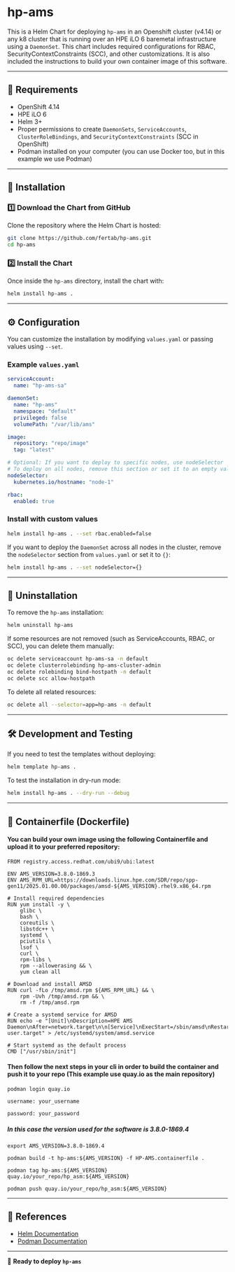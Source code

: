 # hp-ams

This is a Helm Chart for deploying `hp-ams` in an Openshift cluster (v4.14) or any k8 cluster that is running over an HPE iLO 6 baremetal infrastructure using a `DaemonSet`. This chart includes required configurations for RBAC, SecurityContextConstraints (SCC), and other customizations.
It is also included the instructions to build your own container image of this software.

---
## 📌 Requirements

- OpenShift 4.14
- HPE iLO 6
- Helm 3+
- Proper permissions to create `DaemonSets`, `ServiceAccounts`, `ClusterRoleBindings`, and `SecurityContextConstraints` (SCC in OpenShift)
- Podman installed on your computer (you can use Docker too, but in this example we use Podman)
---

## 🚀 Installation

### **1️⃣ Download the Chart from GitHub**
Clone the repository where the Helm Chart is hosted:
```sh
git clone https://github.com/fertab/hp-ams.git
cd hp-ams
```

### **2️⃣ Install the Chart**
Once inside the `hp-ams` directory, install the chart with:
```sh
helm install hp-ams .
```

---

## ⚙️ Configuration
You can customize the installation by modifying `values.yaml` or passing values using `--set`.

### **Example `values.yaml`**
```yaml
serviceAccount:
  name: "hp-ams-sa"

daemonSet:
  name: "hp-ams"
  namespace: "default"
  privileged: false
  volumePath: "/var/lib/ams"

image:
  repository: "repo/image"
  tag: "latest"

# Optional: If you want to deploy to specific nodes, use nodeSelector
# To deploy on all nodes, remove this section or set it to an empty value
nodeSelector:
  kubernetes.io/hostname: "node-1"

rbac:
  enabled: true
```

### **Install with custom values**
```sh
helm install hp-ams . --set rbac.enabled=false
```

If you want to deploy the `DaemonSet` across all nodes in the cluster, remove the `nodeSelector` section from `values.yaml` or set it to `{}`:
```sh
helm install hp-ams . --set nodeSelector={}
```

---

## 🛑 Uninstallation
To remove the `hp-ams` installation:
```sh
helm uninstall hp-ams
```
If some resources are not removed (such as ServiceAccounts, RBAC, or SCC), you can delete them manually:
```sh
oc delete serviceaccount hp-ams-sa -n default
oc delete clusterrolebinding hp-ams-cluster-admin
oc delete rolebinding bind-hostpath -n default
oc delete scc allow-hostpath
```

To delete all related resources:
```sh
oc delete all --selector=app=hp-ams -n default
```

---

## 🛠 Development and Testing
If you need to test the templates without deploying:
```sh
helm template hp-ams .
```
To test the installation in dry-run mode:
```sh
helm install hp-ams . --dry-run --debug
```

---
## 🐳 Containerfile (Dockerfile)

#### You can build your own image using the following Containerfile and upload it to your preferred repository:

```
FROM registry.access.redhat.com/ubi9/ubi:latest

ENV AMS_VERSION=3.8.0-1869.3
ENV AMS_RPM_URL=https://downloads.linux.hpe.com/SDR/repo/spp-gen11/2025.01.00.00/packages/amsd-${AMS_VERSION}.rhel9.x86_64.rpm

# Install required dependencies
RUN yum install -y \
    glibc \
    bash \
    coreutils \
    libstdc++ \
    systemd \
    pciutils \
    lsof \
    curl \
    rpm-libs \
    rpm --allowerasing && \
    yum clean all

# Download and install AMSD
RUN curl -fLo /tmp/amsd.rpm ${AMS_RPM_URL} && \
    rpm -Uvh /tmp/amsd.rpm && \
    rm -f /tmp/amsd.rpm

# Create a systemd service for AMSD
RUN echo -e "[Unit]\nDescription=HPE AMS Daemon\nAfter=network.target\n\n[Service]\nExecStart=/sbin/amsd\nRestart=always\nType=simple\n\n[Install]\nWantedBy=multi-user.target" > /etc/systemd/system/amsd.service

# Start systemd as the default process
CMD ["/usr/sbin/init"]
```

#### Then follow the next steps in your cli in order to build the container and push it to your repo (This example use quay.io as the main repository)

```
podman login quay.io
```
```
username: your_username
```
```
password: your_password
```
##### In this case the version used for the software is 3.8.0-1869.4
```
export AMS_VERSION=3.8.0-1869.4
```
```
podman build -t hp-ams:${AMS_VERSION} -f HP-AMS.containerfile .
```
```
podman tag hp-ams:${AMS_VERSION} quay.io/your_repo/hp_asm:${AMS_VERSION}
```
```
podman push quay.io/your_repo/hp_asm:${AMS_VERSION}
```
---
## 📖 References
- [Helm Documentation](https://helm.sh/docs/)
- [Podman Documentation](https://podman.io/docs/installation)

---

🚀 **Ready to deploy `hp-ams`**


